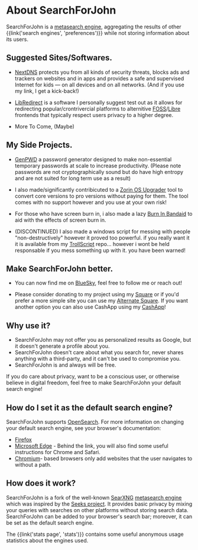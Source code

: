 # About SearchForJohn

SearchForJohn is a [metasearch engine], aggregating the results of other
{{link('search engines', 'preferences')}} while not storing information about
its users.

## Suggested Sites/Softwares.

- [NextDNS] protects you from all kinds of security threats, blocks ads and trackers on websites and in apps and provides a safe and supervised Internet for kids — on all devices and on all networks. (And if you use my link, I get a kick-back!)

- [LibRedirect] is a software I personally suggest test out as it allows for redirecting popular/crontrivercial platforms to alternitive [FOSS]/[Libre] frontends that typically respect users privacy to a higher degree.

- More To Come, (Maybe)

## My Side Projects.

- [GenPWD] a password generator designed to make non-essential temporary passwords at scale to increase productivity. (Please note passwords are not cryptographically sound but do have high entropy and are not suited for long term use as a result)

- I also made/significantly contribicuted to a [Zorin OS Upgrader] tool to convert core versions to pro versions without paying for them. The tool comes with no support however and you use at your own risk!

- For those who have screen burn in, i also made a lazy [Burn In Bandaid] to aid with the effects of screen burn in.

- (DISCONTINUED) I also made a windows script for messing with people "non-destructively" however it proved too powerful. if you really want it it is available from my [TrollScript] repo... however i wont be held responsable if you mess something up with it. you have been warned!

## Make SearchForJohn better.

- You can now find me on [BlueSky], feel free to follow me or reach out!

- Please consider donating to my project using my [Square] or if you'd prefer a more simple site you can use my [Alternate Square]. If you want another option you can also use CashApp using my [CashApp]!

## Why use it?

- SearchForJohn may not offer you as personalized results as Google, but it doesn't
  generate a profile about you.
- SearchForJohn doesn't care about what you search for, never shares anything with a
  third-party, and it can't be used to compromise you.
- SearchForJohn is and always will be free.

If you do care about privacy, want to be a conscious user, or otherwise believe
in digital freedom, feel free to make SearchForJohn your default search engine!


## How do I set it as the default search engine?

SearchForJohn supports [OpenSearch].  For more information on changing your default
search engine, see your browser's documentation:

- [Firefox]
- [Microsoft Edge] - Behind the link, you will also find some useful instructions
  for Chrome and Safari.
- [Chromium]- based browsers only add websites that the user navigates to without
  a path.

## How does it work?

SearchForJohn is a fork of the well-known [SearXNG] [metasearch engine] which was
inspired by the [Seeks project].  It provides basic privacy by mixing your
queries with searches on other platforms without storing search data.  SearchForJohn
can be added to your browser's search bar; moreover, it can be set as the
default search engine.

The {{link('stats page', 'stats')}} contains some useful anonymous usage
statistics about the engines used.

[LibRedirect]: https://libredirect.github.io/
[FOSS]: https://wikipedia.org/wiki/Free_and_open-source_software/
[Libre]: https://wikipedia.org/wiki/Free_software/
[Burn In Bandaid]: https://bandaid.searchforjohn.com/
[TrollScript]: https://trollscript.searchforjohn.com/
[Zorin OS Upgrader]: https://zorin.searchforjohn.com/
[GenPWD]: https://genpwd.searchforjohn.com/
[BlueSky]: https://bsky.app/profile/searchforjohn.com/
[Dyslexia Support Plugin]: https://searchforjohn.github.io/Dyslexia-Support-Mode-UserScript/
[NextDNS]: https://nextdns.io/?from=yvftmcv3/
[CashApp]: https://cash.app/$SearchForJohn/
[Square]: https://donate.searchforjohn.com/
[Alternate Square]: https://alt-donate.searchforjohn.com
[SearXNG]: https://github.com/searxng/searxng/
[metasearch engine]: https://en.wikipedia.org/wiki/Metasearch_engine/
[Weblate]: https://translate.codeberg.org/projects/searxng/
[Seeks project]: https://beniz.github.io/seeks/
[OpenSearch]: https://github.com/dewitt/opensearch/blob/master/opensearch-1-1-draft-6.md
[Firefox]: https://support.mozilla.org/en-US/kb/add-or-remove-search-engine-firefox
[Microsoft Edge]: https://support.microsoft.com/en-us/help/4028574/microsoft-edge-change-the-default-search-engine
[Chromium]: https://www.chromium.org/tab-to-search
